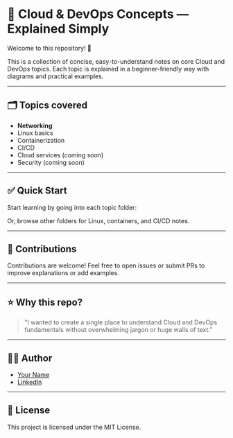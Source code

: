 # 🚀 Cloud & DevOps Concepts — Explained Simply

Welcome to this repository! 🎉

This is a collection of concise, easy-to-understand notes on core Cloud and DevOps topics. Each topic is explained in a beginner-friendly way with diagrams and practical examples.

---

## 🗂️ Topics covered

- **Networking**
- Linux basics
- Containerization
- CI/CD
- Cloud services (coming soon)
- Security (coming soon)

---

## ✅ Quick Start

Start learning by going into each topic folder:


Or, browse other folders for Linux, containers, and CI/CD notes.

---

## 💬 Contributions

Contributions are welcome! Feel free to open issues or submit PRs to improve explanations or add examples.

---

## ⭐ Why this repo?

> "I wanted to create a single place to understand Cloud and DevOps fundamentals without overwhelming jargon or huge walls of text."

---

## 🧑‍💻 Author

- [Your Name](https://github.com/singhrohit30)
- [LinkedIn](https://linkedin.com/in/iamrohitsingh)

---

## 📄 License

This project is licensed under the MIT License.


